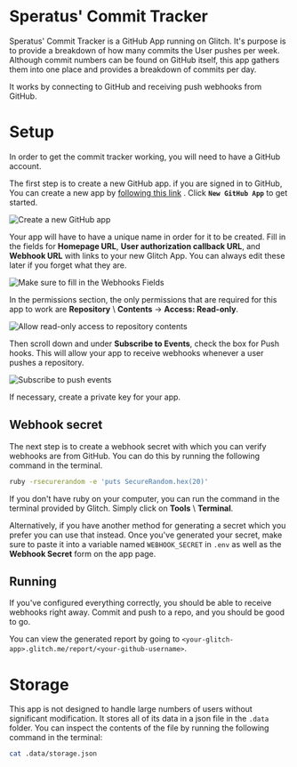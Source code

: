# Speratus' Commit Tracker
Speratus' Commit Tracker is a GitHub App running on Glitch. It's purpose is to provide a
breakdown of how many commits the User pushes per week. Although commit numbers can be found on GitHub itself,
this app gathers them into one place and provides a breakdown of commits per day.

It works by connecting to GitHub and receiving push webhooks from GitHub.

# Setup
In order to get the commit tracker working, you will need to have a GitHub account.

The first step is to create a new GitHub app. if you are signed in to GitHub, 
You can create a new app by [following this link](https://github.com/settings/apps) . 
Click **`New GitHub App`** to get started.

![Create a new GitHub app](https://cdn.glitch.com/5e118cda-8296-4fd1-9d97-bc1b5e16f057%2Fnew_app_screen.jpg?v=1588621842323)

Your app will have to have a unique name in order for it to be created. Fill in the fields for
**Homepage URL**, **User authorization callback URL**, and **Webhook URL** with links to your new Glitch App.
You can always edit these later if you forget what they are.

![Make sure to fill in the Webhooks Fields](https://cdn.glitch.com/5e118cda-8296-4fd1-9d97-bc1b5e16f057%2Fwebhook%20setup.png?v=1588621848936)

In the permissions section, the only permissions that are required for this app to work are 
**Repository** \ **Contents** -> **Access: Read-only**. 

![Allow read-only access to repository contents](https://cdn.glitch.com/5e118cda-8296-4fd1-9d97-bc1b5e16f057%2Fpermission_setup.jpg?v=1588621845701)

Then scroll down and under **Subscribe to Events**, check the box
for Push hooks. This will allow your app to receive webhooks whenever a user pushes a repository.

![Subscribe to push events](https://cdn.glitch.com/5e118cda-8296-4fd1-9d97-bc1b5e16f057%2Fevent_subscriptions_setup.jpg?v=1588621838329)

If necessary, create a private key for your app.

## Webhook secret
The next step is to create a webhook secret with which you can verify webhooks are from GitHub.
You can do this by running the following command in the terminal.
```bash
ruby -rsecurerandom -e 'puts SecureRandom.hex(20)'
```
If you don't have ruby on your computer, you can run the command in the terminal provided
by Glitch. Simply click on **Tools** \ **Terminal**.

Alternatively, if you have another method for generating a secret which you prefer you can use that instead.
Once you've generated your secret, make sure to paste it into a variable named `WEBHOOK_SECRET` in `.env` as well as the 
**Webhook Secret** form on the app page.

## Running
If you've configured everything correctly, you should be able to receive webhooks right away. Commit and push
to a repo, and you should be good to go.

You can view the generated report by going to `<your-glitch-app>.glitch.me/report/<your-github-username>`.

# Storage
This app is not designed to handle large numbers of users without significant modification.
It stores all of its data in a json file in the `.data` folder. You can inspect the contents
of the file by running the following command in the terminal:
```bash
cat .data/storage.json
```

